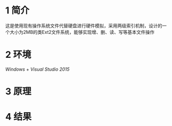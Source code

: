 # 1 简介
这是使用现有操作系统文件代替硬盘进行硬件模拟，采用两级索引机制，设计的一个大小为2MB的类Ext2文件系统，能够实现增、删、读、写等基本文件操作
# 2 环境
*Windows* + *Visual Studio 2015*
# 3 原理
# 4 结果
	

